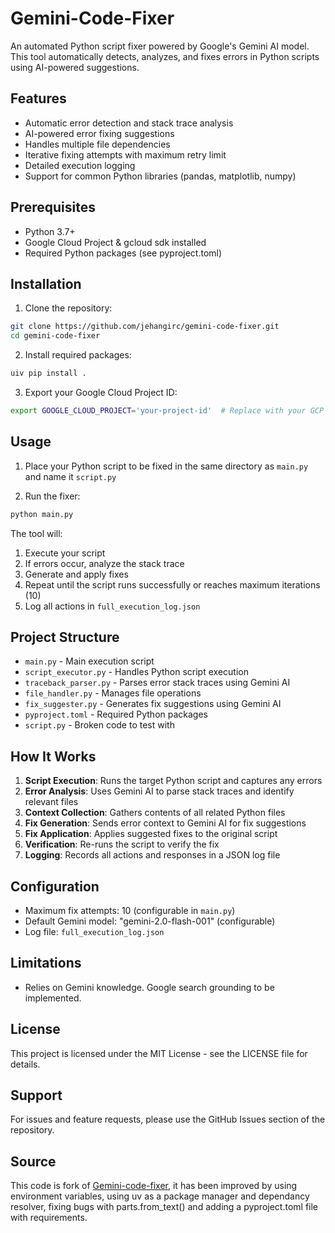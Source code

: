 # Gemini-Code-Fixer

An automated Python script fixer powered by Google's Gemini AI model. This tool automatically detects, analyzes, and fixes errors in Python scripts using AI-powered suggestions.

## Features

- Automatic error detection and stack trace analysis
- AI-powered error fixing suggestions
- Handles multiple file dependencies
- Iterative fixing attempts with maximum retry limit
- Detailed execution logging
- Support for common Python libraries (pandas, matplotlib, numpy)

## Prerequisites

- Python 3.7+
- Google Cloud Project & gcloud sdk installed
- Required Python packages (see pyproject.toml)

## Installation

1. Clone the repository:
```bash
git clone https://github.com/jehangirc/gemini-code-fixer.git
cd gemini-code-fixer
```

2. Install required packages:
```bash
uiv pip install .
```

3. Export your Google Cloud Project ID:
```Bash
export GOOGLE_CLOUD_PROJECT='your-project-id'  # Replace with your GCP project ID
```

## Usage

1. Place your Python script to be fixed in the same directory as `main.py` and name it `script.py`

2. Run the fixer:
```bash
python main.py
```

The tool will:
1. Execute your script
2. If errors occur, analyze the stack trace
3. Generate and apply fixes
4. Repeat until the script runs successfully or reaches maximum iterations (10)
5. Log all actions in `full_execution_log.json`

## Project Structure

- `main.py` - Main execution script
- `script_executor.py` - Handles Python script execution
- `traceback_parser.py` - Parses error stack traces using Gemini AI
- `file_handler.py` - Manages file operations
- `fix_suggester.py` - Generates fix suggestions using Gemini AI
- `pyproject.toml` - Required Python packages
- `script.py` - Broken code to test with

## How It Works

1. **Script Execution**: Runs the target Python script and captures any errors
2. **Error Analysis**: Uses Gemini AI to parse stack traces and identify relevant files
3. **Context Collection**: Gathers contents of all related Python files
4. **Fix Generation**: Sends error context to Gemini AI for fix suggestions
5. **Fix Application**: Applies suggested fixes to the original script
6. **Verification**: Re-runs the script to verify the fix
7. **Logging**: Records all actions and responses in a JSON log file

## Configuration

- Maximum fix attempts: 10 (configurable in `main.py`)
- Default Gemini model: "gemini-2.0-flash-001" (configurable)
- Log file: `full_execution_log.json`

## Limitations

- Relies on Gemini knowledge. Google search grounding to be implemented.

## License

This project is licensed under the MIT License - see the LICENSE file for details.

## Support

For issues and feature requests, please use the GitHub Issues section of the repository.

## Source

This code is fork of [Gemini-code-fixer](https://github.com/cnemri/gemini-code-fixer), it has been improved by using environment variables, using uv as a package manager and dependancy resolver, fixing bugs with parts.from_text() and adding a pyproject.toml file with requirements.
